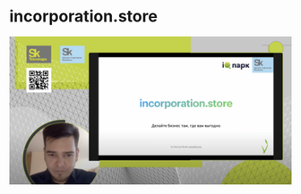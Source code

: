 # incorporation.store

[![Incorporation Store](youtube_thumb_skolkovo_school.png)](http://www.youtube.com/watch?v=yq32MO9J_Nc?t=2910 "Incorporation Store")